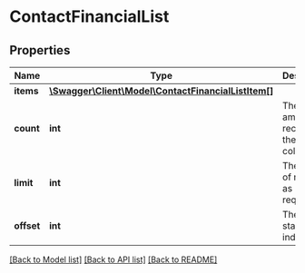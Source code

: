 # ContactFinancialList

## Properties
Name | Type | Description | Notes
------------ | ------------- | ------------- | -------------
**items** | [**\Swagger\Client\Model\ContactFinancialListItem[]**](ContactFinancialListItem.md) |  | [optional] 
**count** | **int** | The total amount of records in the entire collection. | [optional] 
**limit** | **int** | The amount of results, as requested. | [optional] 
**offset** | **int** | The starting index. | [optional] 

[[Back to Model list]](../README.md#documentation-for-models) [[Back to API list]](../README.md#documentation-for-api-endpoints) [[Back to README]](../README.md)



